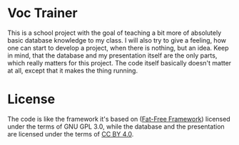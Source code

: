 # Voc Trainer

This is a school project with the goal of teaching a bit more of absolutely basic database knowledge to my class. I will also try to give a feeling, how one can start to develop a project, when there is nothing, but an idea. 
Keep in mind, that the database and my presentation itself are the only parts, which really matters for this project.
The code itself basically doesn't matter at all, except that it makes the thing running.

# License

The code is like the framework it's based on ([Fat-Free Framework](https://github.com/bcosca/fatfree)) licensed under the terms of GNU GPL 3.0, while the database and the presentation are licensed under the terms of [CC BY 4.0](https://creativecommons.org/licenses/by/4.0/).

